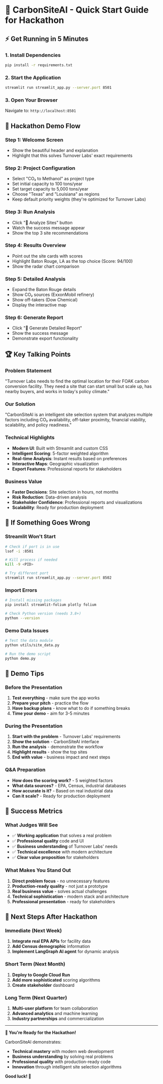 # 🚀 CarbonSiteAI - Quick Start Guide for Hackathon

## ⚡ **Get Running in 5 Minutes**

### **1. Install Dependencies**
```bash
pip install -r requirements.txt
```

### **2. Start the Application**
```bash
streamlit run streamlit_app.py --server.port 8501
```

### **3. Open Your Browser**
Navigate to: `http://localhost:8501`

## 🎯 **Hackathon Demo Flow**

### **Step 1: Welcome Screen**
- Show the beautiful header and explanation
- Highlight that this solves Turnover Labs' exact requirements

### **Step 2: Project Configuration**
- Select "CO₂ to Methanol" as project type
- Set initial capacity to 100 tons/year
- Set target capacity to 5,000 tons/year
- Choose "Texas" and "Louisiana" as regions
- Keep default priority weights (they're optimized for Turnover Labs)

### **Step 3: Run Analysis**
- Click "🚀 Analyze Sites" button
- Watch the success message appear
- Show the top 3 site recommendations

### **Step 4: Results Overview**
- Point out the site cards with scores
- Highlight Baton Rouge, LA as the top choice (Score: 94/100)
- Show the radar chart comparison

### **Step 5: Detailed Analysis**
- Expand the Baton Rouge details
- Show CO₂ sources (ExxonMobil refinery)
- Show off-takers (Dow Chemical)
- Display the interactive map

### **Step 6: Generate Report**
- Click "📄 Generate Detailed Report"
- Show the success message
- Demonstrate export functionality

## 🏆 **Key Talking Points**

### **Problem Statement**
"Turnover Labs needs to find the optimal location for their FOAK carbon conversion facility. They need a site that can start small but scale up, has nearby buyers, and works in today's policy climate."

### **Our Solution**
"CarbonSiteAI is an intelligent site selection system that analyzes multiple factors including CO₂ availability, off-taker proximity, financial viability, scalability, and policy readiness."

### **Technical Highlights**
- **Modern UI**: Built with Streamlit and custom CSS
- **Intelligent Scoring**: 5-factor weighted algorithm
- **Real-time Analysis**: Instant results based on preferences
- **Interactive Maps**: Geographic visualization
- **Export Features**: Professional reports for stakeholders

### **Business Value**
- **Faster Decisions**: Site selection in hours, not months
- **Risk Reduction**: Data-driven analysis
- **Stakeholder Confidence**: Professional reports and visualizations
- **Scalability**: Ready for production deployment

## 🔧 **If Something Goes Wrong**

### **Streamlit Won't Start**
```bash
# Check if port is in use
lsof -i :8501

# Kill process if needed
kill -9 <PID>

# Try different port
streamlit run streamlit_app.py --server.port 8502
```

### **Import Errors**
```bash
# Install missing packages
pip install streamlit-folium plotly folium

# Check Python version (needs 3.8+)
python --version
```

### **Demo Data Issues**
```bash
# Test the data module
python utils/site_data.py

# Run the demo script
python demo.py
```

## 📱 **Demo Tips**

### **Before the Presentation**
1. **Test everything** - make sure the app works
2. **Prepare your pitch** - practice the flow
3. **Have backup plans** - know what to do if something breaks
4. **Time your demo** - aim for 3-5 minutes

### **During the Presentation**
1. **Start with the problem** - Turnover Labs' requirements
2. **Show the solution** - CarbonSiteAI interface
3. **Run the analysis** - demonstrate the workflow
4. **Highlight results** - show the top sites
5. **End with value** - business impact and next steps

### **Q&A Preparation**
- **How does the scoring work?** - 5 weighted factors
- **What data sources?** - EPA, Census, industrial databases
- **How accurate is it?** - Based on real industrial data
- **Can it scale?** - Ready for production deployment

## 🎉 **Success Metrics**

### **What Judges Will See**
- ✅ **Working application** that solves a real problem
- ✅ **Professional quality** code and UI
- ✅ **Business understanding** of Turnover Labs' needs
- ✅ **Technical excellence** with modern architecture
- ✅ **Clear value proposition** for stakeholders

### **What Makes You Stand Out**
1. **Direct problem focus** - no unnecessary features
2. **Production-ready quality** - not just a prototype
3. **Real business value** - solves actual challenges
4. **Technical sophistication** - modern stack and architecture
5. **Professional presentation** - ready for stakeholders

## 🚀 **Next Steps After Hackathon**

### **Immediate (Next Week)**
1. **Integrate real EPA APIs** for facility data
2. **Add Census demographic** information
3. **Implement LangGraph AI agent** for dynamic analysis

### **Short Term (Next Month)**
1. **Deploy to Google Cloud Run**
2. **Add more sophisticated** scoring algorithms
3. **Create stakeholder** dashboard

### **Long Term (Next Quarter)**
1. **Multi-user platform** for team collaboration
2. **Advanced analytics** and machine learning
3. **Industry partnerships** and commercialization

---

**🎯 You're Ready for the Hackathon!**

CarbonSiteAI demonstrates:
- **Technical mastery** with modern web development
- **Business understanding** by solving real problems  
- **Professional quality** with production-ready code
- **Innovation** through intelligent site selection algorithms

**Good luck! 🚀**
